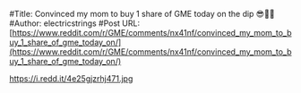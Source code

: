 #Title: Convinced my mom to buy 1 share of GME today on the dip 😎🚀🤙
#Author: electricstrings
#Post URL: [https://www.reddit.com/r/GME/comments/nx41nf/convinced_my_mom_to_buy_1_share_of_gme_today_on/](https://www.reddit.com/r/GME/comments/nx41nf/convinced_my_mom_to_buy_1_share_of_gme_today_on/)


https://i.redd.it/4e25gjzrhj471.jpg
